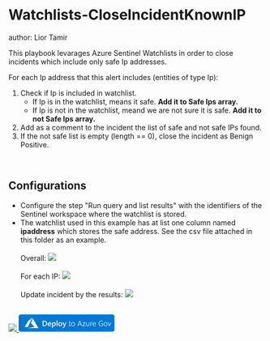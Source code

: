 # Watchlists-CloseIncidentKnownIP
author: Lior Tamir

This playbook levarages Azure Sentinel Watchlists in order to close incidents which include only safe Ip addresses.

For each Ip address that this alert includes (entities of type Ip):
1. Check if Ip is included in watchlist.
    * If Ip is in the watchlist, means it safe. **Add it to Safe Ips array.**
    * If Ip is not in the watchlist, meand we are not sure it is safe. **Add it to not Safe Ips array.**
2. Add as a comment to the incident the list of safe and not safe IPs found.
3. If the not safe list is empty (length == 0), close the incident as Benign Positive.
<br>

## Configurations
* Configure the step "Run query and list results" with the identifiers of the Sentinel workspace where the watchlist is stored.
* The watchlist used in this example has at list one column named **ipaddress** which stores the safe address. See the csv file attached in this folder as an example.
<br><br>
Overall:
<img src="https%3A%2F%2Fraw.githubusercontent.com%2FAzure%2FAzure-Sentinel%2Fmaster%2FPlaybooks%2FWatchlists-CloseIncidentKnownIP/images/designerView.png"/><br><br>
For each IP:
<img src="https%3A%2F%2Fraw.githubusercontent.com%2FAzure%2FAzure-Sentinel%2Fmaster%2FPlaybooks%2FWatchlists-CloseIncidentKnownIP/images/ForEach.png"/><br><br>
Update incident by the results:
<img src="https%3A%2F%2Fraw.githubusercontent.com%2FAzure%2FAzure-Sentinel%2Fmaster%2FPlaybooks%2FWatchlists-CloseIncidentKnownIP/images/end.png"/><br><br>


<a href="https://portal.azure.com/#create/Microsoft.Template/uri/https%3A%2F%2Fraw.githubusercontent.com%2FAzure%2FAzure-Sentinel%2Fmaster%2FPlaybooks%2FWatchlists-CloseIncidentKnownIP%2Fazuredeploy.json" target="_blank">
    <img src="https://aka.ms/deploytoazurebutton""/>
</a>
<a href="https://portal.azure.us/#create/Microsoft.Template/uri/https%3A%2F%2Fraw.githubusercontent.com%2FAzure%2FAzure-Sentinel%2Fmaster%2FPlaybooks%2FWatchlists-CloseIncidentKnownIP%2Fazuredeploy.json" target="_blank">
<img src="https://raw.githubusercontent.com/Azure/azure-quickstart-templates/master/1-CONTRIBUTION-GUIDE/images/deploytoazuregov.png"/>
</a>
